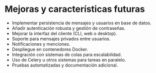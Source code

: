# Mejoras y características futuras

- Implementar persistencia de mensajes y usuarios en base de datos.
- Añadir autenticación robusta y gestión de contraseñas.
- Mejorar la interfaz del cliente (CLI, web o desktop).
- Soporte para mensajes privados entre usuarios.
- Notificaciones y menciones.
- Despliegue en contenedores Docker.
- Integración con sistemas de colas para escalabilidad.
- Uso de Celery u otros sistemas para tareas en paralelo.
- Pruebas automatizadas y documentación adicional.
